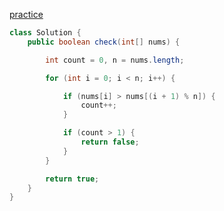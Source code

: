 [practice](https://leetcode.com/problems/check-if-array-is-sorted-and-rotated/description/)

```java
class Solution {
    public boolean check(int[] nums) {

        int count = 0, n = nums.length;

        for (int i = 0; i < n; i++) {

            if (nums[i] > nums[(i + 1) % n]) {
                count++;
            }

            if (count > 1) {
                return false;
            }
        }

        return true;
    }
}
```